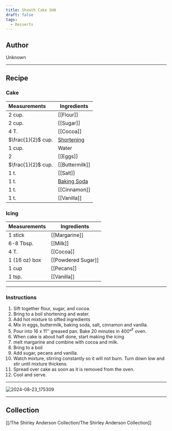 ```yaml
---
title: Sheath Cake SHA
draft: false
tags:
  - Desserts
---
```

## Author
Unknown
___
## Recipe
### Cake

| Measurements       | Ingredients                  |
| :----------------- | ---------------------------- |
| 2 cup.             | [[Flour]]                    |
| 2 cup.             | [[Sugar]]                    |
| 4 T.               | [[Cocoa]]                    |
| $\frac{1}{2}$ cup. | [Shortening](Shortening.md)  |
| 1 cup.             | Water                        |
| 2                  | [[Eggs]]                     |
| $\frac{1}{2}$ cup. | [[Buttermilk]]               |
| 1 t.               | [[Salt]]                     |
| 1 t.               | [Baking Soda](Baking%20Soda) |
| 1 t.               | [[Cinnamon]]                 |
| 1 t.               | [[Vanilla]]                  |
### Icing
| Measurements  | Ingredients        |
| :------------ | ------------------ |
| 1 stick       | [[Margarine]]      |
| 6-8 Tbsp.     | [[Milk]]           |
| 4 T.          | [[Cocoa]]          |
| 1 (16 oz) box | [[Powdered Sugar]] |
| 1 cup         | [[Pecans]]         |
| 1 tsp.        | [[Vanilla]]        |
___
### Instructions
1. Sift together flour, sugar, and cocoa.
2. Bring to a boil shortening and water.
3. Add hot mixture to sifted ingredients
4. Mix in eggs, buttermilk, baking soda, salt, cinnamon and vanilla.
5. Pour into 16 x 11'' greased pan. Bake 20 minutes in 400°$^{\text{F}}$  oven.
6. When cake is about half done, start making the icing
7. melt margarine and combine with cocoa and milk.
8. Bring to a boil
9. Add sugar, pecans and vanilla.
10. Watch mixture, stirring constantly so it  will not burn. Turn down low and stir until mixture thickens. 
11. Spread over cake as soon as it is removed from the oven.
12. Cool and serve. 
___
![2024-08-23_175309](/The%20Shirley%20Anderson%20Collection/Desserts/Ccake/Assets/2024-08-23_175309.jpg)
___
## Collection
[[/The Shirley Anderson Collection/The Shirley Anderson Collection]]